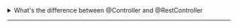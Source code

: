 <details>
  <summary>What's the difference between @Controller and @RestController</summary><br>
##Purpose

This project contains the source code for a Java-based application that follows the Model-View-Controller (MVC) architecture and provides an API for various operations. Here's a brief overview of its purpose:

- `@Controller`: This annotation is used for creating controllers in the context of a traditional MVC web application. Controllers are responsible for handling requests and rendering views. They are typically associated with the frontend side of the application, and we use Thymeleaf for rendering views. As a result, returning data structures like `List<>` can lead to errors.

- `@RestController`: In contrast, this annotation is used to create controllers for building APIs. Unlike traditional controllers, `@RestController` doesn't render views on the frontend. Instead, it directly transforms data into JSON or XML format using Jackson or similar libraries.

### Response Type

- `@Controller`: Controllers annotated with `@Controller` typically return a view name. To return data directly, you would need to use the `@ResponseBody` annotation along with appropriate data structures.

- `@RestController`: All methods in `@RestController` are automatically annotated with `@ResponseBody`, meaning they return data in a format suitable for APIs.

## Class

One important class in this project is `ResponseEntity<List<String>>`. This class allows you to include additional information such as status codes and headers when returning a list of strings in response to an API request.

## Annotations

Here are some of the key annotations used in this project:

- `@Controller`: This annotation marks a class as a controller for handling requests in a traditional MVC application.

- `@RestController`: This annotation marks a class as a controller for building APIs. It automatically includes `@ResponseBody` for all its methods.

- `@ResponseBody`: This annotation is used to indicate that the return value of a method should be serialized directly to the HTTP response body.

- `@RequestMapping("/api/books")`: This annotation is used to set a specific base URL for all methods within the `BookController` class. In this case, all endpoints in this controller will start with `/api/books`.

- `@GetMapping("/search")`: This annotation specifies that the `getBookByName` method should handle HTTP GET requests at the `/api/books/search` URL. It also includes a `@RequestParam` annotation to capture request parameters, such as `name`.

```java
@Controller
@RestController
@ResponseBody
@RequestMapping("/api/books")
public class BookController {
    //...
    
    @GetMapping("/search")
    public String getBookByName(@RequestParam String name) {
        //...
    }
}
```
  
</details>

------------------------------------------------------------
